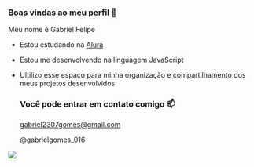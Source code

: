 ### Boas vindas ao meu perfil 🖤

Meu nome é Gabriel Felipe

- Estou estudando na [Alura](https://www.alura.com.br)
- Estou me desenvolvendo na línguagem JavaScript
- Ultilizo esse espaço para minha organização e compartilhamento dos meus projetos desenvolvidos

  ### Você pode entrar em contato comigo 📫

  gabriel2307gomes@gmail.com
  
  @gabrielgomes_016

![]( https://media1.tenor.com/m/F2q8AHyHa4oAAAAC/goku-songoku.gif)
